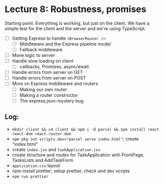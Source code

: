 # Lecture 8: Robustness, promises

Starting point: Everything is working, but just on the client.
We have a simple test for the client and the server and we're
using TypeScript.

- [ ] Getting Express to handle `<BrowserRouter />`
  - [ ] Middleware and the Express pipeline model
  - [ ] Fallback middleware
- [ ] Move logic to server
- [ ] Handle slow loading on client
  - [ ] callbacks, Promises, async/await
- [ ] Handle errors from server on GET
- [ ] Handle errors from server on POST
- [ ] More on Express middleware and routers
  - [ ] Making our own router
  - [ ] Making a router constructor
  - [ ] The express.json-mystery bug

## Log:

- `mkdir client && cd client && npm i -D parcel && npm install react react-dom react-router-dom`
- `npm pkg set scripts.dev="parcel serve index.html"`; create "index.html"
- create `index.jsx` and `taskApplication.jsx`
- create structure and routes for TaskApplication with FrontPage, TasksLists and AddTaskForm
- `application.css` layout
- npm install prettier; setup prettier, check and dev scripts
- `npm run prettier`